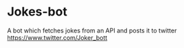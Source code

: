 # Jokes-bot
A bot which fetches jokes from an API and posts it to twitter https://www.twitter.com/Joker_bott

